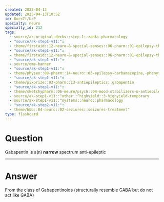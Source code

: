 ```yaml
---
created: 2025-04-13
updated: 2025-04-13T10:52
id: Ooc<7!/UcP
specialty: neuro
specialty_id: 212
tags:
  - source/ak-original-decks::step-1::zanki-pharmacology
  - "source/ak-step1-v11:": 
  - theme/firstaid::12-neuro-&-special-senses::06-pharm::01-epilepsy-therapy
  - "source/ak-step1-v11:": 
  - theme/firstaid::12-neuro-&-special-senses::06-pharm::01-epilepsy-therapy::gabapentin
  - "source/ak-step1-v11:": 
  - source/ome-banner
  - "source/ak-step1-v11:": 
  - theme/physeo::09-pharm::14-neuro::03-epilepsy-carbamazepine,-phenytoin,-gabapentin,-tiagabine
  - "source/ak-step1-v11:": 
  - theme/pixorize::03-pharm::13-antiepileptics::gabapentin
  - "source/ak-step1-v11:": 
  - theme/sketchypharm::06-neuro/psych::04-mood-stabilizers-&-antiepileptic-drugs::05-carbamazepine,-phenytoin,-gabapentin,-tiagabine,-vigabatrin
  - source/ak-step1-v11::^other::^highyield::3-highyield-temporary
  - source/ak-step1-v11::^systems::neuro::pharmacology
  - "source/ak-step2-v11:": 
  - theme/b&b::04-neuro::02-seziures::seizures-treatment"
type: flashcard
---
```


# Question
Gabapentin is a(n) **narrow** spectrum anti-epileptic

---

# Answer
From the class of Gabapentinoids (structurally resemble GABA but do not act like GABA)